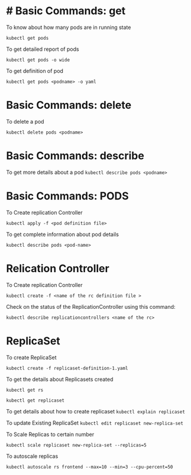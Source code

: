 # # Basic Commands: get

To know about how many pods are in running state

`kubectl get pods`

To get detailed report of pods

`kubectl get pods -o wide`

To get definition of pod

`kubectl get pods <podname> -o yaml`

# Basic Commands: delete

To delete a pod

`kubectl delete pods <podname>`

# Basic Commands: describe

To get more details about a pod
`kubectl describe pods <podname>`

# Basic Commands: PODS

To Create replication Controller

`kubectl apply -f <pod definition file>`

To get complete information about pod details

`kubectl describe pods <pod-name>`


# Relication Controller 

To Create replication Controller

`kubectl create -f <name of the rc definition file >`

Check on the status of the ReplicationController using this command:

`kubectl describe replicationcontrollers <name of the rc>`


# ReplicaSet

To create ReplicaSet

`kubectl create -f replicaset-definition-1.yaml`

To get the details about Replicasets created

`kubectl get rs`

`kubectl get replicaset`

To get details about how to create replicaset
`kubectl explain replicaset`

To update Existing ReplicaSet
`kubectl edit replicaset new-replica-set`

To Scale Replicas to certain number

`kubectl scale replicaset new-replica-set --replicas=5`

To autoscale replicas

`kubectl autoscale rs frontend --max=10 --min=3 --cpu-percent=50`
